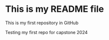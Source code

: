 # This is my README file
This is my first repository in GitHub

Testing my first repo for capstone
2024
